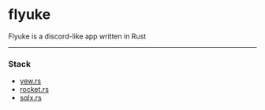 # flyuke
Flyuke is a discord-like app written in Rust

***

### Stack
- [yew.rs](https://yew.rs/)
- [rocket.rs](https://rocket.rs/)
- [sqlx.rs](https://docs.rs/sqlx/0.6.3/sqlx/index.html)

